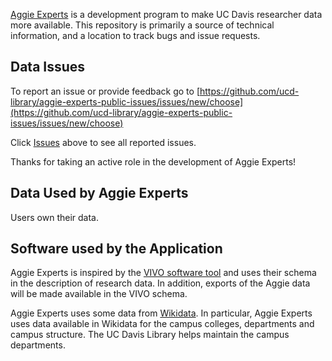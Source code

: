[Aggie Experts](https://dev.experts.ucdavis.edu) is a development program to
make UC Davis researcher data more available.  This repository is primarily a
source of technical information, and a location to track bugs and issue
requests.

## Data Issues

To report an issue or provide feedback go to
[https://github.com/ucd-library/aggie-experts-public-issues/issues/new/choose](https://github.com/ucd-library/aggie-experts-public-issues/issues/new/choose)

Click
[Issues](https://github.com/ucd-library/aggie-experts-public-issues/issues)
above to see all reported issues.

Thanks for taking an active role in the development of Aggie Experts!

## Data Used by Aggie Experts

Users own their data.

## Software used by the Application

Aggie Experts is inspired by the [VIVO software
tool](https://duraspace.org/vivo/about/) and uses their schema in the
description of research data.  In addition, exports of the Aggie data will be
made available in the VIVO schema.

Aggie Experts uses some data from [Wikidata](https://www.wikidata.org/). In
particular, Aggie Experts uses data available in Wikidata for the campus
colleges, departments and campus structure.  The UC Davis Library helps maintain
the campus departments.
